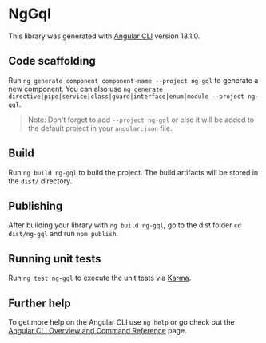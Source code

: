 # NgGql

This library was generated with [Angular CLI](https://github.com/angular/angular-cli) version 13.1.0.

## Code scaffolding

Run `ng generate component component-name --project ng-gql` to generate a new component. You can also use `ng generate directive|pipe|service|class|guard|interface|enum|module --project ng-gql`.
> Note: Don't forget to add `--project ng-gql` or else it will be added to the default project in your `angular.json` file. 

## Build

Run `ng build ng-gql` to build the project. The build artifacts will be stored in the `dist/` directory.

## Publishing

After building your library with `ng build ng-gql`, go to the dist folder `cd dist/ng-gql` and run `npm publish`.

## Running unit tests

Run `ng test ng-gql` to execute the unit tests via [Karma](https://karma-runner.github.io).

## Further help

To get more help on the Angular CLI use `ng help` or go check out the [Angular CLI Overview and Command Reference](https://angular.io/cli) page.
